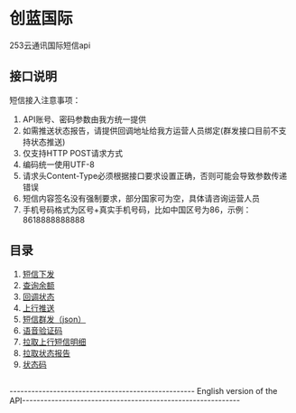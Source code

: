 # 创蓝国际

253云通讯国际短信api

## 接口说明

短信接入注意事项：
1. API账号、密码参数由我方统一提供
2. 如需推送状态报告，请提供回调地址给我方运营人员绑定(群发接口目前不支持状态推送)
3. 仅支持HTTP POST请求方式
4. 编码统一使用UTF-8
5. 请求头Content-Type必须根据接口要求设置正确，否则可能会导致参数传递错误
6. 短信内容签名没有强制要求，部分国家可为空，具体请咨询运营人员
7. 手机号码格式为区号+真实手机号码，比如中国区号为86，示例：8618888888888

## 目录

 1. [短信下发](docs/messageIssued.md)
 1. [查询余额](docs/queryBalance.md)
 1. [回调状态](docs/callBack.md)
 1. [上行推送](docs/upwardPush.md)
 1. [短信群发（json）](docs/groupMessaging.md)
 1. [语音验证码](docs/voiceVerificationCode.md)
 1. [拉取上行短信明细](docs/pullDetail.md)
 1. [拉取状态报告](docs/pullCallback.md)
 1. [状态码](docs/statusCode.md)
##
--------------------------------------------------- English version of the API------------------------------------------------------------


